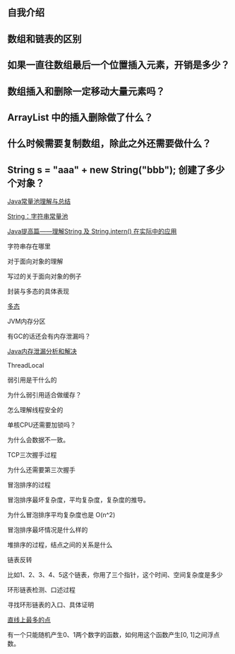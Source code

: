 ## 自我介绍

## 数组和链表的区别

## 如果一直往数组最后一个位置插入元素，开销是多少？

## 数组插入和删除一定移动大量元素吗？

## ArrayList 中的插入删除做了什么？

## 什么时候需要复制数组，除此之外还需要做什么？

## String s = "aaa" + new String("bbb"); 创建了多少个对象？

[Java常量池理解与总结](https://www.jianshu.com/p/c7f47de2ee80)

[String：字符串常量池](https://segmentfault.com/a/1190000009888357)

[Java提高篇——理解String 及 String.intern() 在实际中的应用](https://www.cnblogs.com/Qian123/p/5707154.html)

字符串存在哪里

对于面向对象的理解

写过的关于面向对象的例子

封装与多态的具体表现

[多态](https://www.zhihu.com/question/30082151)

JVM内存分区

有GC的话还会有内存泄漏吗？

[Java内存泄漏分析和解决](https://www.jianshu.com/p/54b5da7c6816)

ThreadLocal

弱引用是干什么的

为什么弱引用适合做缓存？

怎么理解线程安全的

单核CPU还需要加锁吗？

为什么会数据不一致。

TCP三次握手过程

为什么还需要第三次握手

冒泡排序的过程

冒泡排序最坏复杂度，平均复杂度，复杂度的推导。

为什么冒泡排序平均复杂度也是 O(n^2)

冒泡排序最坏情况是什么样的

堆排序的过程，结点之间的关系是什么

链表反转

比如1、2、3、4、5这个链表，你用了三个指针，这个时间、空间复杂度是多少

环形链表检测、口述过程

寻找环形链表的入口、具体证明

[直线上最多的点](https://leetcode-cn.com/problems/max-points-on-a-line/solution/zhi-xian-shang-zui-duo-de-dian-shu-by-leetcode/)

有一个只能随机产生0、1两个数字的函数，如何用这个函数产生[0, 1]之间浮点数。